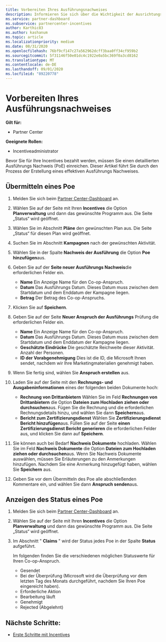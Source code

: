 ```yaml
---
title: Vorbereiten Ihres Ausführungsnachweises
description: Informieren Sie sich über die Wichtigkeit der Ausrichtungs Prüfung (PoE), Zeitachsen, Anzeige Status und Übermittlungs Richtlinien.
ms.service: partner-dashboard
ms.subservice: partnercenter-incentives
author: Karthic83
ms.author: kashanum
ms.topic: article
ms.localizationpriority: medium
ms.date: 08/31/2020
ms.openlocfilehash: 76bf9cf147c27a562962dcff3baa0ff34cf959b2
ms.sourcegitcommit: 5f31146f50e01dc4c1922e0a5bc369f0a3cd8162
ms.translationtype: MT
ms.contentlocale: de-DE
ms.lasthandoff: 09/01/2020
ms.locfileid: "89220778"
---
```

# <a name="prepare-your-proof-of-execution"></a>Vorbereiten Ihres Ausführungsnachweises

**Gilt für:**

- Partner Center

**Geeignete Rollen:**

- Incentiveadministrator

Bevor Sie für Ihre Incentives bezahlt werden, müssen Sie einen detaillierten Ausführungs Nachweis (PoE) einreichen. Dieser Artikel führt Sie durch den Prozess der Erstellung eines effektiven Ausführungs Nachweises.

## <a name="how-to-submit-a-poe"></a>Übermitteln eines Poe

1. Melden Sie sich beim [Partner Center-Dashboard](https://partner.microsoft.com/dashboard/) an.

2. Wählen Sie auf der Seite mit Ihren **Incentives** die Option **Planverwaltung** und dann das gewünschte Programm aus. Die Seite „Status“ wird geöffnet.

3. Wählen Sie im Abschnitt **Pläne** den gewünschten Plan aus. Die Seite „Status“ für diesen Plan wird geöffnet.

4. Suchen Sie im Abschnitt **Kampagnen** nach der gewünschten Aktivität.

5. Wählen Sie in der Spalte **Nachweis der Ausführung** die Option **Poe hinzufügen**aus.

6. Geben Sie auf der **Seite neuer Ausführungs Nachweis**die erforderlichen Felder ein.

   - **Name**  Ein Anzeige Name für den Co-op-Anspruch.
   - **Datum**  Das Ausführungs Datum. Dieses Datum muss zwischen dem Startdatum und dem Enddatum der Kampagne liegen.
   - **Betrag**  Der Betrag des Co-op-Anspruchs.

7. Klicken Sie auf **Speichern**.

8. Geben Sie auf der Seite **Neuer Anspruch der Ausführungs** Prüfung die erforderlichen Felder ein.

   - **Name**  Ein Anzeige Name für den Co-op-Anspruch.
   - **Datum**  Das Ausführungs Datum. Dieses Datum muss zwischen dem Startdatum und dem Enddatum der Kampagne liegen.
   - **Geschätzte Eindrücke**   Die geschätzte Reichweite dieser Aktivität. Anzahl der Personen.
   - **ID der Vorabgenehmigung**   Dies ist die ID, die Microsoft Ihnen sendet, nachdem wir Ihre Marketingmaterialien genehmigt haben.

9. Wenn Sie fertig sind, wählen Sie **Anspruch erstellen** aus.

10. Laden Sie auf der Seite mit den **Rechnungs- und Ausgabeninformationen** eines der folgenden beiden Dokumente hoch:
    - **Rechnung von Drittanbietern**  Wählen Sie im Feld **Rechnungen von Drittanbietern** die Option **Dateien zum Hochladen ziehen oder durchsuchen**aus. Fügen Sie die Rechnung und die erforderlichen Rechnungsdetails hinzu, und wählen Sie dann **Speichern**aus.
    - **Bericht zum Zertifizierungsdienst**  Wählen Sie **Zertifizierungsdienst Bericht hinzufügen**aus. Füllen Sie auf der Seite **einen Zertifizierungsdienst Bericht generieren** die erforderlichen Felder aus, und klicken Sie dann auf **Speichern**.

11. Sie können auch bei Bedarf **Nachweis Dokumente** hochladen. Wählen Sie im Feld **Nachweis Dokumente** die Option **Dateien zum Hochladen ziehen oder durchsuchen**aus. Wenn Sie Nachweis Dokumente auswählen, müssen Sie Erläuterungen zu den Anmerkungen hinzufügen. Nachdem Sie eine Anmerkung hinzugefügt haben, wählen Sie **Speichern** aus.

12. Geben Sie vor dem Übermitteln des Poe alle abschließenden Kommentare ein, und wählen Sie dann **Anspruch senden**aus.

## <a name="view-the-status-of-a-poe"></a>Anzeigen des Status eines Poe

1. Melden Sie sich beim [Partner Center-Dashboard](https://partner.microsoft.com/dashboard/) an.

2. Wählen Sie auf der Seite mit Ihren **Incentives** die Option **Planverwaltung** und dann das gewünschte Programm aus. Die Seite „Status“ wird geöffnet.

3. Im Abschnitt " **Claims** " wird der Status jedes Poe in der Spalte **Status** aufgeführt.

   Im folgenden finden Sie die verschiedenen möglichen Statuswerte für Ihren Co-op-Anspruch.

   - Gesendet
   - Bei der Überprüfung (Microsoft wird die Überprüfung vor dem letzten Tag des Monats durchgeführt, nachdem Sie Ihren Poe eingereicht haben).
   - Erforderliche Aktion
   - Bearbeitung läuft
   - Genehmigt
   - Rejected (Abgelehnt)

## <a name="next-steps"></a>Nächste Schritte:

- [Erste Schritte mit Incentives](incentives-get-started-intro.md)